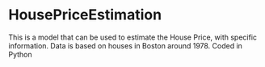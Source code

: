 # HousePriceEstimation

This is a model that can be used to estimate the House Price, with specific information. Data is based on houses in Boston around 1978. Coded in Python
